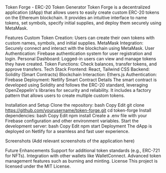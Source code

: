 Token Forge - ERC-20 Token Generator
Token Forge is a decentralized application (dApp) that allows users to easily create custom ERC-20 tokens on the Ethereum blockchain. It provides an intuitive interface to name tokens, set symbols, specify initial supplies, and deploy them securely using MetaMask.

Features
Custom Token Creation: Users can create their own tokens with custom names, symbols, and initial supplies.
MetaMask Integration: Securely connect and interact with the blockchain using MetaMask.
User Authentication: Firebase authentication system for user registration and login.
Personal Dashboard: Logged-in users can view and manage tokens they have created.
Token Functions: Check balances, transfer tokens, and approve transfers.
Tech Stack
Frontend: React, Tailwind CSS
Backend: Solidity (Smart Contracts)
Blockchain Interaction: Ethers.js
Authentication: Firebase
Deployment: Netlify
Smart Contract Details
The smart contract is developed using Solidity and follows the ERC-20 standard, leveraging OpenZeppelin's libraries for security and reliability. It includes a factory pattern that allows users to create multiple custom tokens.

Installation and Setup
Clone the repository:
bash
Copy
Edit
git clone https://github.com/yourusername/token-forge.git
cd token-forge
Install dependencies:
bash
Copy
Edit
npm install
Create a .env file with your Firebase configuration and other environment variables.
Start the development server:
bash
Copy
Edit
npm start
Deployment
The dApp is deployed on Netlify for a seamless and fast user experience.

Screenshots
(Add relevant screenshots of the application here)

Future Enhancements
Support for additional token standards (e.g., ERC-721 for NFTs).
Integration with other wallets like WalletConnect.
Advanced token management features such as burning and minting.
License
This project is licensed under the MIT License.
